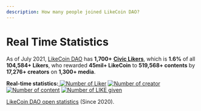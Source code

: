 ```yaml
---
description: How many people joined LikeCoin DAO?
---
```


# Real Time Statistics

As of July 2021, [LikeCoin DAO](https://liker.land/getapp) has **1,700+** [**Civic Likers**](../civic-liker/), which is **1.6%** of all **104,584+ Likers**, who rewarded **45mil+ LikeCoin** to **519,568+ contents** by **17,276+ creators** on **1,300+ media**.

**Real-time statistics:**[ ![Number of Liker](https://static.like.co/badge/stats/liker.svg)](https://like.co/) [![Number of creator](https://static.like.co/badge/stats/creator.svg)](https://like.co/) [![Number of content](https://static.like.co/badge/stats/content.svg)](https://like.co/) [![Number of LIKE given](https://static.like.co/badge/stats/LIKE.svg)](https://like.co/)

[LikeCoin DAO open statistics](https://datastudio.google.com/u/0/reporting/e6168171-b61d-4871-b39f-7b6308f2facc/page/qgR) (Since 2020).
